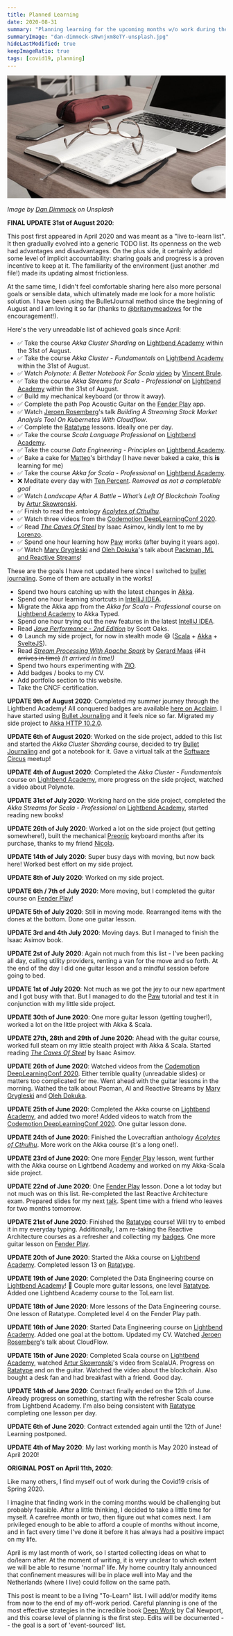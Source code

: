 ```yaml
---
title: Planned Learning
date: 2020-08-31
summary: "Planning learning for the upcoming months w/o work during the Corona crisis"
summaryImage: "dan-dimmock-sNwnjxm8eTY-unsplash.jpg"
hideLastModified: true
keepImageRatio: true
tags: [covid19, planning]
---
```


![Planned Learning](dan-dimmock-sNwnjxm8eTY-unsplash.jpg)

*Image by [Dan Dimmock](https://unsplash.com/@dandimmock) on Unsplash*

**FINAL UPDATE 31st of August 2020**:

This post first appeared in April 2020 and was meant as a "live to-learn list". It then gradually evolved into a generic TODO list.
Its openness on the web had advantages and disadvantages. On the plus side, it certainly added some level of implicit accountability: sharing goals and progress is a proven incentive to keep at it.
The familiarity of the environment (just another .md file!) made its updating almost frictionless. 

At the same time, I didn't feel comfortable sharing here also more personal goals or sensible data, which ultimately made me look for a more holistic solution. 
I have been using the BulletJournal method since the beginning of August and I am loving it so far (thanks to [@britanymeadows](https://twitter.com/britanymeadows) for the encouragement!).

Here's the very unreadable list of achieved goals since April: 

* ✅ Take the course *Akka Cluster Sharding* on [Lightbend Academy](https://academy.lightbend.com) within the 31st of August.
* ✅ Take the course *Akka Cluster - Fundamentals* on [Lightbend Academy](https://academy.lightbend.com) within the 31st of August.
* ✅ Watch *Polynote: A Better Notebook For Scala* [video](https://www.youtube.com/watch?v=tGiim15UX2s) by [Vincent Brule](https://twitter.com/BruleVincent).
* ✅ Take the course *Akka Streams for Scala - Professional* on [Lightbend Academy](https://academy.lightbend.com) within the 31st of August.
* ✅ Build my mechanical keyboard (or throw it away).
* ✅ Complete the path Pop Acoustic Guitar on the [Fender Play](https://www.fender.com/play) app.
* ✅ Watch [Jeroen Rosemberg](https://twitter.com/jeroenrosenberg)'s talk *Building A Streaming Stock Market Analysis Tool On Kubernetes With Cloudflow*.
* ✅ Complete the [Ratatype](https://www.ratatype.com) lessons. Ideally one per day.
* ✅ Take the course *Scala Language Professional* on [Lightbend Academy](https://academy.lightbend.com).
* ✅ Take the course *Data Engineering - Principles* on [Lightbend Academy](https://academy.lightbend.com).
* ✅ Bake a cake for [Matteo](https://twitter.com/dj_rtl)'s birthday (I have never baked a cake, this **is** learning for me)
* ✅ Take the course *Akka for Scala - Professional* on [Lightbend Academy](https://academy.lightbend.com).
* ❌ Meditate every day with [Ten Percent](https://www.tenpercent.com/). *Removed as not a completable goal*
* ✅ Watch *Landscape After A Battle – What’s Left Of Blockchain Tooling* by [Artur Skowronski](https://twitter.com/ArturSkowronski).
* ✅ Finish to read the antology *[Acolytes of Cthulhu](https://en.wikipedia.org/wiki/Acolytes_of_Cthulhu)*.
* ✅ Watch three videos from the [Codemotion DeepLearningConf 2020](https://events.codemotion.com/conferences/online/2020/deep-learning/).
* ✅ Read *[The Caves Of Steel](https://en.wikipedia.org/wiki/The_Caves_of_Steel)* by Isaac Asimov, kindly lent to me by [Lorenzo](https://twitter.com/lorenzograndi4).
* ✅ Spend one hour learning how [Paw](paw.cloud) works (after buying it years ago).
* ✅ Watch [Mary Grygleski](https://twitter.com/mgrygles) and [Oleh Dokuka](https://twitter.com/OlehDokuka)'s talk about [Packman, ML and Reactive Streams](https://youtu.be/NpkmmorXSYg?t=5980)!

These are the goals I have not updated here since I switched to [bullet journaling](http://bulletjournal.com). Some of them are actually in the works!

* Spend two hours catching up with the latest changes in [Akka](https://akka.io).
* Spend one hour learning shortcuts in [IntelliJ IDEA](https://twitter.com/intellijidea).
* Migrate the Akka app from the *Akka for Scala - Professional* course on [Lightbend Academy](https://academy.lightbend.com) to Akka Typed.
* Spend one hour trying out the new features in the latest [IntelliJ IDEA](https://twitter.com/intellijidea).
* Read *[Java Performance - 2nd Edition](http://shop.oreilly.com/product/0636920272250.do)* by Scott Oaks.
* ⚙️ Launch my side project, for now in stealth mode 😄 ([Scala](https://twitter.com/scala_lang) + [Akka](https://akka.io) + [SvelteJS](https://twitter.com/sveltejs)).
* Read *[Stream Processing With Apache Spark](http://shop.oreilly.com/product/0636920047568.do)* by [Gerard Maas](https://twitter.com/maasg) ~~(if it arrives in time)~~ *(it arrived in time!)*
* Spend two hours experimenting with [ZIO](https://twitter.com/zioscala).
* Add badges / books to my CV.
* Add portfolio section to this website.
* Take the CNCF certification.

**UPDATE 9th of August 2020**: Completed my summer journey through the Lightbend Academy! All conquered badges are available [here on Acclaim](https://www.youracclaim.com/users/fabio-tiriticco/badges). I have started using [Bullet Journaling](https://bulletjournal.com) and it feels nice so far. Migrated my side project to [Akka HTTP 10.2.0](https://akka.io/blog/news/2020/08/06/akka-http-10.2.0-released).

**UPDATE 6th of August 2020**: Worked on the side project, added to this list and started the *Akka Cluster Sharding* course, decided to try [Bullet Journaling](https://bulletjournal.com) and got a notebook for it. Gave a virtual talk at the [Software Circus](https://www.meetup.com/Software-Circus/events/272202310/) meetup!

**UPDATE 4th of August 2020**: Completed the *Akka Cluster - Fundamentals* course on [Lightbend Academy](https://academy.lightbend.com), more progress on the side project, watched a video about Polynote.

**UPDATE 31st of July 2020**: Working hard on the side project, completed the *Akka Streams for Scala - Professional* on [Lightbend Academy](https://academy.lightbend.com), started reading new books!

**UPDATE 26th of July 2020**: Worked a lot on the side project (but getting somewhere!), built the mechanical [Preonic](https://www.reddit.com/r/MechanicalKeyboards/comments/awd15x/olkb_preonic_rev3_from_massdrop_review_comparison/) keyboard months after its purchase, thanks to my friend [Nicola](https://twitter.com/durdn).

**UPDATE 14th of July 2020**: Super busy days with moving, but now back here! Worked best effort on my side project.

**UPDATE 8th of July 2020**: Worked on my side project.

**UPDATE 6th / 7th of July 2020**: More moving, but I completed the guitar course on [Fender Play](https://www.fender.com/play)!

**UPDATE 5th of July 2020**: Still in moving mode. Rearranged items with the dones at the bottom. Done one guitar lesson.

**UPDATE 3rd and 4th July 2020**: Moving days. But I managed to finish the Isaac Asimov book.

**UPDATE 2st of July 2020**: Again not much from this list - I've been packing all day, calling utility providers, renting a van for the move and so forth. At the end of the day I did one guitar lesson and a mindful session before going to bed.

**UPDATE 1st of July 2020**: Not much as we got the jey to our new apartment and I got busy with that. But I managed to do the [Paw](paw.cloud) tutorial and test it in conjunction with my little side project.

**UPDATE 30th of June 2020**: One more guitar lesson (getting tougher!), worked a lot on the little project with Akka & Scala. 

**UPDATE 27th, 28th and 29th of June 2020**: Ahead with the guitar course, worked full steam on my little stealth project with Akka & Scala. Started reading *[The Caves Of Steel](https://en.wikipedia.org/wiki/The_Caves_of_Steel)* by Isaac Asimov.

**UPDATE 26th of June 2020**: Watched videos from the [Codemotion DeepLearningConf 2020](https://events.codemotion.com/conferences/online/2020/deep-learning/). Either terrible quality (unreadable slides) or matters too complicated for me. Went ahead with the guitar lessons in the morning. Wathed the talk about Pacman, AI and Reactive Streams by [Mary Grygleski](https://twitter.com/mgrygles) and [Oleh Dokuka](https://twitter.com/OlehDokuka).

**UPDATE 25th of June 2020**: Completed the Akka course on [Lightbend Academy](https://academy.lightbend.com), and added two more! Added videos to watch from the [Codemotion DeepLearningConf 2020](https://events.codemotion.com/conferences/online/2020/deep-learning/). One guitar lesson done.

**UPDATE 24th of June 2020**: Finished the Lovecraftian anthology *[Acolytes of Cthulhu](https://en.wikipedia.org/wiki/Acolytes_of_Cthulhu)*. More work on the Akka course (it's a long one!).

**UPDATE 23rd of June 2020**: One more [Fender Play](https://www.fender.com/play) lesson, went further with the Akka course on Lightbend Academy and worked on my Akka-Scala side project.

**UPDATE 22nd of June 2020**: One [Fender Play](https://www.fender.com/play) lesson. Done a lot today but not much was on this list. Re-completed the last Reactive Architecture exam. Prepared slides for my next [talk](http://ticofab.io/talks). Spent time with a friend who leaves for two months tomorrow.

**UPDATE 21st of June 2020**: Finished the [Ratatype](https://www.ratatype.com) course! Will try to embed it in my everyday typing. Additionally, I am re-taking the Reactive Architecture courses as a refresher and collecting my [badges](https://www.youracclaim.com/users/fabio-tiriticco/badges). One more guitar lesson on [Fender Play](https://www.fender.com/play).

**UPDATE 20th of June 2020**: Started the Akka course on [Lightbend Academy](https://academy.lightbend.com). Completed lesson 13 on [Ratatype](https://www.ratatype.com).

**UPDATE 19th of June 2020**: Completed the Data Engineering course on [Lightbend Academy](https://academy.lightbend.com)! 🥳 Couple more guitar lessons, one level [Ratatype](https://www.ratatype.com). Added one Lightbend Academy course to the ToLearn list.

**UPDATE 18th of June 2020**: More lessons of the Data Engineering course. One lesson of Ratatype. Completed level 4 on the Fender Play path.

**UPDATE 16th of June 2020**: Started Data Engineering course on [Lightbend Academy](https://academy.lightbend.com). Added one goal at the bottom. Updated my CV. Watched [Jeroen Rosemberg](https://twitter.com/jeroenrosenberg)'s talk about CloudFlow.

**UPDATE 15th of June 2020**: Completed Scala course on [Lightbend Academy](https://academy.lightbend.com), watched [Artur Skowronski](https://twitter.com/ArturSkowronski)'s video from ScalaUA. Progress on [Ratatype](https://www.ratatype.com) and on the guitar. Watched the video about the blockchain. Also bought a desk fan and had breakfast with a friend. Good day.

**UPDATE 14th of June 2020**: Contract finally ended on the 12th of June. Already progress on something, starting with the refresher Scala course from Lightbend Academy. I'm also being consistent with [Ratatype](https://www.ratatype.com) completing one lesson per day.

**UPDATE 6th of June 2020**: Contract extended again until the 12th of June! Learning postponed.

**UPDATE 4th of May 2020**: My last working month is May 2020 instead of April 2020!

**ORIGINAL POST on April 11th, 2020**:

Like many others, I find myself out of work during the Covid19 crisis of Spring 2020.

I imagine that finding work in the coming months would be challenging but probably feasible. After a little thinking, I decided to take a little time for myself. A carefree month or two, then figure out what comes next. I am privileged enough to be able to afford a couple of months without income, and in fact every time I've done it before it has always had a positive impact on my life.

April is my last month of work, so I started collecting ideas on what to do/learn after. At the moment of writing, it is very unclear to which extent we will be able to resume 'normal' life. My home country Italy announced that confinement measures will be in place well into May and the Netherlands (where I live) could follow on the same path.

This post is meant to be a living "To-Learn" list. I will add/or modify items from now to the end of my off-work period. Careful planning is one of the most effective strategies in the incredible book [Deep Work](https://www.calnewport.com/books/deep-work/) by Cal Newport, and this coarse level of planning is the first step. Edits will be documented -- the goal is a sort of 'event-sourced' list.